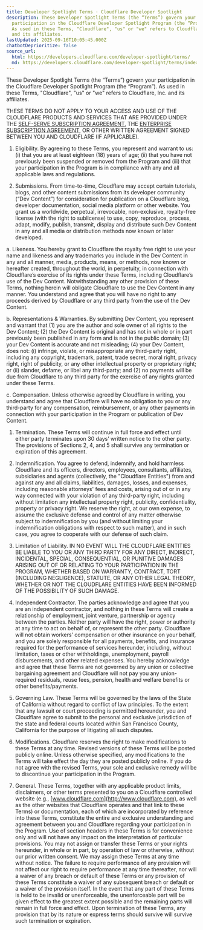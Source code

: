 ```yaml
---
title: Developer Spotlight Terms · Cloudflare Developer Spotlight
description: These Developer Spotlight Terms (the “Terms”) govern your
  participation in the Cloudflare Developer Spotlight Program (the “Program”).
  As used in these Terms, "Cloudflare", "us" or "we" refers to Cloudflare, Inc.
  and its affiliates.
lastUpdated: 2025-09-16T10:05:45.000Z
chatbotDeprioritize: false
source_url:
  html: https://developers.cloudflare.com/developer-spotlight/terms/
  md: https://developers.cloudflare.com/developer-spotlight/terms/index.md
---
```


These Developer Spotlight Terms (the “Terms”) govern your participation in the Cloudflare Developer Spotlight Program (the “Program”). As used in these Terms, "Cloudflare", "us" or "we" refers to Cloudflare, Inc. and its affiliates.

THESE TERMS DO NOT APPLY TO YOUR ACCESS AND USE OF THE CLOUDFLARE PRODUCTS AND SERVICES THAT ARE PROVIDED UNDER THE [SELF-SERVE SUBSCRIPTION AGREEMENT](https://www.cloudflare.com/terms/), THE [ENTERPRISE SUBSCRIPTION AGREEMENT](https://www.cloudflare.com/enterpriseterms/), OR OTHER WRITTEN AGREEMENT SIGNED BETWEEN YOU AND CLOUDFLARE (IF APPLICABLE).

1. Eligibility. By agreeing to these Terms, you represent and warrant to us: (i) that you are at least eighteen (18) years of age; (ii) that you have not previously been suspended or removed from the Program and (iii) that your participation in the Program is in compliance with any and all applicable laws and regulations.

2. Submissions. From time-to-time, Cloudflare may accept certain tutorials, blogs, and other content submissions from its developer community (“Dev Content”) for consideration for publication on a Cloudflare blog, developer documentation, social media platform or other website. You grant us a worldwide, perpetual, irrevocable, non-exclusive, royalty-free license (with the right to sublicense) to use, copy, reproduce, process, adapt, modify, publish, transmit, display and distribute such Dev Content in any and all media or distribution methods now known or later developed.

a. Likeness. You hereby grant to Cloudflare the royalty free right to use your name and likeness and any trademarks you include in the Dev Content in any and all manner, media, products, means, or methods, now known or hereafter created, throughout the world, in perpetuity, in connection with Cloudflare’s exercise of its rights under these Terms, including Cloudflare’s use of the Dev Content. Notwithstanding any other provision of these Terms, nothing herein will obligate Cloudflare to use the Dev Content in any manner. You understand and agree that you will have no right to any proceeds derived by Cloudflare or any third party from the use of the Dev Content.

b. Representations & Warranties. By submitting Dev Content, you represent and warrant that (1) you are the author and sole owner of all rights to the Dev Content; (2) the Dev Content is original and has not in whole or in part previously been published in any form and is not in the public domain; (3) your Dev Content is accurate and not misleading; (4) your Dev Content, does not: (i) infringe, violate, or misappropriate any third-party right, including any copyright, trademark, patent, trade secret, moral right, privacy right, right of publicity, or any other intellectual property or proprietary right; or (ii) slander, defame, or libel any third-party; and (2) no payments will be due from Cloudflare to any third party for the exercise of any rights granted under these Terms.

c. Compensation. Unless otherwise agreed by Cloudflare in writing, you understand and agree that Cloudflare will have no obligation to you or any third-party for any compensation, reimbursement, or any other payments in connection with your participation in the Program or publication of Dev Content.

1. Termination. These Terms will continue in full force and effect until either party terminates upon 30 days’ written notice to the other party. The provisions of Sections 2, 4, and 5 shall survive any termination or expiration of this agreement.

2. Indemnification. You agree to defend, indemnify, and hold harmless Cloudflare and its officers, directors, employees, consultants, affiliates, subsidiaries and agents (collectively, the "Cloudflare Entities") from and against any and all claims, liabilities, damages, losses, and expenses, including reasonable attorneys' fees and costs, arising out of or in any way connected with your violation of any third-party right, including without limitation any intellectual property right, publicity, confidentiality, property or privacy right. We reserve the right, at our own expense, to assume the exclusive defense and control of any matter otherwise subject to indemnification by you (and without limiting your indemnification obligations with respect to such matter), and in such case, you agree to cooperate with our defense of such claim.

3. Limitation of Liability. IN NO EVENT WILL THE CLOUDFLARE ENTITIES BE LIABLE TO YOU OR ANY THIRD PARTY FOR ANY DIRECT, INDIRECT, INCIDENTAL, SPECIAL, CONSEQUENTIAL, OR PUNITIVE DAMAGES ARISING OUT OF OR RELATING TO YOUR PARTICIPATION IN THE PROGRAM, WHETHER BASED ON WARRANTY, CONTRACT, TORT (INCLUDING NEGLIGENCE), STATUTE, OR ANY OTHER LEGAL THEORY, WHETHER OR NOT THE CLOUDFLARE ENTITIES HAVE BEEN INFORMED OF THE POSSIBILITY OF SUCH DAMAGE.

4. Independent Contractor. The parties acknowledge and agree that you are an independent contractor, and nothing in these Terms will create a relationship of employment, joint venture, partnership or agency between the parties. Neither party will have the right, power or authority at any time to act on behalf of, or represent the other party. Cloudflare will not obtain workers’ compensation or other insurance on your behalf, and you are solely responsible for all payments, benefits, and insurance required for the performance of services hereunder, including, without limitation, taxes or other withholdings, unemployment, payroll disbursements, and other related expenses. You hereby acknowledge and agree that these Terms are not governed by any union or collective bargaining agreement and Cloudflare will not pay you any union-required residuals, reuse fees, pension, health and welfare benefits or other benefits/payments.

5. Governing Law. These Terms will be governed by the laws of the State of California without regard to conflict of law principles. To the extent that any lawsuit or court proceeding is permitted hereunder, you and Cloudflare agree to submit to the personal and exclusive jurisdiction of the state and federal courts located within San Francisco County, California for the purpose of litigating all such disputes.

6. Modifications. Cloudflare reserves the right to make modifications to these Terms at any time. Revised versions of these Terms will be posted publicly online. Unless otherwise specified, any modifications to the Terms will take effect the day they are posted publicly online. If you do not agree with the revised Terms, your sole and exclusive remedy will be to discontinue your participation in the Program.

7. General. These Terms, together with any applicable product limits, disclaimers, or other terms presented to you on a Cloudflare controlled website (e.g., [www.cloudflare.com](http://www.cloudflare.com), as well as the other websites that Cloudflare operates and that link to these Terms) or documentation, each of which are incorporated by reference into these Terms, constitute the entire and exclusive understanding and agreement between you and Cloudflare regarding your participation in the Program. Use of section headers in these Terms is for convenience only and will not have any impact on the interpretation of particular provisions. You may not assign or transfer these Terms or your rights hereunder, in whole or in part, by operation of law or otherwise, without our prior written consent. We may assign these Terms at any time without notice. The failure to require performance of any provision will not affect our right to require performance at any time thereafter, nor will a waiver of any breach or default of these Terms or any provision of these Terms constitute a waiver of any subsequent breach or default or a waiver of the provision itself. In the event that any part of these Terms is held to be invalid or unenforceable, the unenforceable part will be given effect to the greatest extent possible and the remaining parts will remain in full force and effect. Upon termination of these Terms, any provision that by its nature or express terms should survive will survive such termination or expiration.
